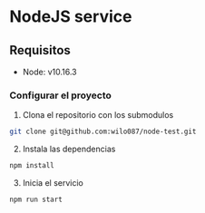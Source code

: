 # NodeJS service 

## Requisitos
* Node: v10.16.3

### Configurar el proyecto

1.  Clona el repositorio con los submodulos

```sh
git clone git@github.com:wilo087/node-test.git
```

2. Instala las dependencias
```sh
npm install
```

3. Inicia el servicio
```sh
npm run start
```
